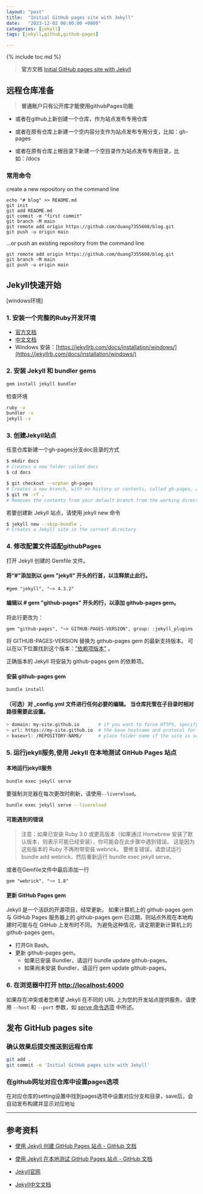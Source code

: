 ```yaml
---
layout: "post"
title:  "Initial GitHub pages site with Jekyll"
date:   "2023-12-02 00:00:00 +0800"
categories: [jekyll]
tags: [jekyll,github,github-pages]

---
```

{% include toc.md %}

> **官方文档** [ Initial GitHub pages site with Jekyll](https://docs.github.com/zh/pages/setting-up-a-github-pages-site-with-jekyll/creating-a-github-pages-site-with-jekyll)

## 远程仓库准备

> **普通账户只有公开库才能使用githubPages功能**
>

* 或者在github上新创建一个仓库，作为站点发布专用仓库

* 或者在原有仓库上新建一个空内容分支作为站点发布专用分支，比如：gh-pages

* 或者在原有仓库上根目录下新建一个空目录作为站点发布专用目录，比如：/docs

### 常用命令

create a new repository on the command line

```
echo "# blog" >> README.md
git init
git add README.md
git commit -m "first commit"
git branch -M main
git remote add origin https://github.com/duang7355608/blog.git
git push -u origin main
```

…or push an existing repository from the command line

```
git remote add origin https://github.com/duang7355608/blog.git
git branch -M main
git push -u origin main
```

## Jekyll快速开始

[windows环境]

### 1. 安装一个完整的Ruby开发环境

- [官方文档](https://jekyllrb.com/docs/installation/)
- [中文文档](https://www.jekyll.com.cn/docs/installation/)
- Windows 安装：[https://jekyllrb.com/docs/installation/windows/](https://jekyllrb.com/docs/installation/windows/)

### 2. 安装 Jekyll 和 bundler gems

   ```bash
   gem install jekyll bundler
   ```

检查环境

   ```bash
  ruby -v
  bundler -v
  jekyll -v
   ```

### 3. 创建Jekyll站点

任意仓库新建一个gh-pages分支doc目录的方式

   ```bash
$ mkdir docs
# Creates a new folder called docs
$ cd docs

$ git checkout --orphan gh-pages
# Creates a new branch, with no history or contents, called gh-pages, and switches to the gh-pages branch
$ git rm -rf .
# Removes the contents from your default branch from the working directory
   ```

若要创建新 Jekyll 站点，请使用 jekyll new 命令

   ```bash
$ jekyll new --skip-bundle .
# Creates a Jekyll site in the current directory
   ```

### 4. 修改配置文件适配githubPages

打开 Jekyll 创建的 Gemfile 文件。

#### 将“#”添加到以 gem "jekyll" 开头的行首，以注释禁止此行。

   ```
#gem "jekyll", "~> 4.3.2"
   ```

#### 编辑以 # gem "github-pages" 开头的行，以添加 github-pages gem。

将此行更改为：

   ```
gem "github-pages", "~> GITHUB-PAGES-VERSION", group: :jekyll_plugins
   ```

将 GITHUB-PAGES-VERSION 替换为 github-pages gem 的最新支持版本。 可以在以下位置找到这个版本：["依赖项版本"](https://pages.github.com/versions/) 。

正确版本的 Jekyll 将安装为 github-pages gem 的依赖项。

#### 安装 github-pages gem

```bash
bundle install
```

#### （可选）对 _config.yml 文件进行任何必要的编辑。 当仓库托管在子目录时相对路径需要此设置。

 ```bash
> domain: my-site.github.io       # if you want to force HTTPS, specify the domain without the http at the start, e.g. example.com
> url: https://my-site.github.io  # the base hostname and protocol for your site, e.g. http://example.com
> baseurl: /REPOSITORY-NAME/      # place folder name if the site is served in a subfolder
 ```

### 5. 运行jekyll服务,使用 Jekyll 在本地测试 GitHub Pages 站点

#### 本地运行jekyll服务

  ```bash
  bundle exec jekyll serve
  ```

要强制浏览器在每次更改时刷新，请使用`--livereload`。

  ```bash
  bundle exec jekyll serve --livereload
  ```

#### 可能遇到的错误

> 注意：如果已安装 Ruby 3.0 或更高版本（如果通过 Homebrew 安装了默认版本，则表示可能已经安装），你可能会在此步骤中遇到错误。 这是因为这些版本的 Ruby 不再附带安装 webrick。 要修复错误，请尝试运行 bundle add webrick，然后重新运行 bundle exec jekyll serve。

或者在Gemfile文件中最后添加一行

```
gem "webrick", "~> 1.8"
```

#### 更新 GitHub Pages gem

Jekyll 是一个活跃的开源项目，经常更新。 如果计算机上的 github-pages gem 与 GitHub Pages 服务器上的 github-pages gem 已过期，则站点外观在本地构建时可能与在 GitHub
上发布时不同。 为避免这种情况，请定期更新计算机上的 github-pages gem。

- 打开Git Bash。
- 更新 github-pages gem。
    - 如果已安装 Bundler，请运行 bundle update github-pages。
    - 如果尚未安装 Bundler，请运行 gem update github-pages。

### 6. 在浏览器中打开 [http://localhost:4000](http://localhost:4000)

如果存在冲突或者您希望 Jekyll 在不同的 URL 上为您的开发站点提供服务，请使用 `--host` 和 `--port`
参数，如 [serve 命令选项](https://jekyllrb.com/docs/configuration/options/#serve-command-options) 中所述。

## 发布 GitHub pages site

### 确认效果后提交推送到远程仓库

  ```bash
git add .
git commit -m 'Initial GitHub pages site with Jekyll'
  ```

### 在github网址对应仓库中设置pages选项

在对应仓库的setting设置中找到pages选项中设置对应分支和目录，save后，会自动发布构建并显示对应地址



---

## 参考资料

- [使用 Jekyll 创建 GitHub Pages 站点 - GitHub 文档](https://docs.github.com/zh/pages/setting-up-a-github-pages-site-with-jekyll/creating-a-github-pages-site-with-jekyll)

- [使用 Jekyll 在本地测试 GitHub Pages 站点 - GitHub 文档](https://docs.github.com/zh/pages/setting-up-a-github-pages-site-with-jekyll/testing-your-github-pages-site-locally-with-jekyll)

- [Jekyll官网](https://jekyllrb.com/)

- [Jekyll中文文档](https://www.jekyll.com.cn/)